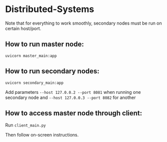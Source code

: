# Distributed-Systems

Note that for everything to work smoothly, secondary nodes must be run on certain host/port.
## How to run master node:

`uvicorn master_main:app`

## How to run secondary nodes:
`uvicorn secondary_main:app`

Add parameters `--host 127.0.0.2 --port 8081` when running one secondary node and `--host 127.0.0.3 --port 8082` for another

## How to access master node through client:
Run `client_main.py`

Then follow on-screen instructions.